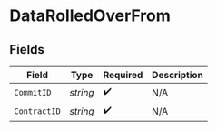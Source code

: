 # DataRolledOverFrom


## Fields

| Field              | Type               | Required           | Description        |
| ------------------ | ------------------ | ------------------ | ------------------ |
| `CommitID`         | *string*           | :heavy_check_mark: | N/A                |
| `ContractID`       | *string*           | :heavy_check_mark: | N/A                |